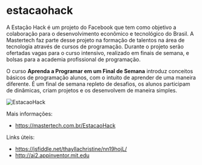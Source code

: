 # estacaohack
A Estação Hack é um projeto do Facebook que tem como objetivo a colaboração para o desenvolvimento econômico e tecnológico do Brasil. 
A Mastertech faz parte desse projeto na formação de talentos na área de tecnologia através de cursos de programação. 
Durante o projeto serão ofertadas vagas para o curso intensivo, realizado em finais de semana, e bolsas para a academia profissional de programação.

O curso <b>Aprenda a Programar em um Final de Semana</b> introduz conceitos básicos de programação alunos, com o intuito de aprender de uma maneira diferente. 
É um final de semana repleto de desafios, os alunos participam de dinâmicas, criam projetos e os desenvolvem de maneira simples. 

![EstacaoHack](https://ci3.googleusercontent.com/proxy/4joNC1YVOUwKZHoxDsboS-pSYdjD4rd83WfLco9IDpe1DLLzTVcv5cw7u_ov1g13S1KsQ0M1m-XRZ37ArHBkcfmCQVzhqjryLicSFBDtJk8xvOQTYFT5z1P_ao0Zt_D35Hg=s0-d-e1-ft#https://d335luupugsy2.cloudfront.net/cms/files/23358/1526994478/$8161tj24ue6)

Mais informações:
- https://mastertech.com.br/EstacaoHack

Links úteis: 
- https://jsfiddle.net/thayllachristine/nn19hojL/
- http://ai2.appinventor.mit.edu
